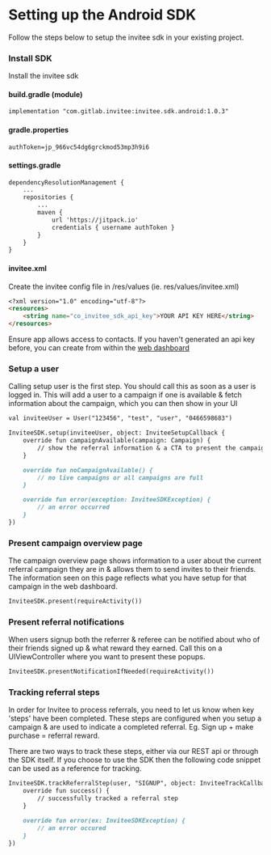 # Setting up the Android SDK
Follow the steps below to setup the invitee sdk in your existing project.


### Install SDK

Install the invitee sdk

#### build.gradle (module)
```markdown
implementation "com.gitlab.invitee:invitee.sdk.android:1.0.3"
```

#### gradle.properties
```markdown
authToken=jp_966vc54dg6grckmod53mp3h9i6
```

#### settings.gradle
```markdown
dependencyResolutionManagement {
    ...
    repositories {
        ...
        maven {
            url 'https://jitpack.io'
            credentials { username authToken }
        }
    }
}
```

#### invitee.xml
Create the invitee config file in /res/values (ie. res/values/invitee.xml)
```markdown
<?xml version="1.0" encoding="utf-8"?>
<resources>
    <string name="co_invitee_sdk_api_key">YOUR API KEY HERE</string>
</resources>
```

Ensure app allows access to contacts.
If you haven't generated an api key before, you can create from within the [web dashboard](https://app.invitee.co/account/api-keys)


### Setup a user
Calling setup user is the first step. You should call this as soon as a user is logged in. This will add a user to a campaign if one is available & fetch information about the campaign, which you can then show in your UI

```markdown
val inviteeUser = User("123456", "test", "user", "0466598683")

InviteeSDK.setup(inviteeUser, object: InviteeSetupCallback {
    override fun campaignAvailable(campaign: Campaign) {
        // show the referral information & a CTA to present the campaign overview page
    }

    override fun noCampaignAvailable() {
        // no live campaigns or all campaigns are full
    }

    override fun error(exception: InviteeSDKException) {
        // an error occurred
    }
})
```

### Present campaign overview page

The campaign overview page shows information to a user about the current referral campaign they are in & allows them to send invites to their friends.
The information seen on this page reflects what you have setup for that campaign in the web dashboard.

```markdown
InviteeSDK.present(requireActivity())
```

### Present referral notifications

When users signup both the referrer & referee can be notified about who of their friends signed up & what reward they earned.
Call this on a UIViewController where you want to present these popups.

```markdown
InviteeSDK.presentNotificationIfNeeded(requireActivity())
```

### Tracking referral steps

In order for Invitee to process referrals, you need to let us know when key 'steps' have been completed. These steps are configured when you setup a campaign & are used to indicate a completed referral. Eg. Sign up + make purchase = referral reward.

There are two ways to track these steps, either via our REST api or through the SDK itself. If you choose to use the SDK then the following code snippet can be used as a reference for tracking.

```markdown
InviteeSDK.trackReferralStep(user, "SIGNUP", object: InviteeTrackCallback {
    override fun success() {
        // successfully tracked a referral step
    }

    override fun error(ex: InviteeSDKException) {
        // an error occured
    }
})
```
